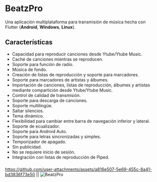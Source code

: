 # BeatzPro
Una aplicación multiplataforma para transmisión de música hecha con Flutter (**Android**, **Windows**, **Linux**).

## Características
* Capacidad para reproducir canciones desde Ytube/Ytube Music.
* Caché de canciones mientras se reproducen.
* Soporte para función de radio.
* Música de fondo.
* Creación de listas de reproducción y soporte para marcadores.
* Soporte para marcadores de artistas y álbumes.
* Importación de canciones, listas de reproducción, álbumes y artistas mediante compartición desde Ytube/Ytube Music.
* Control de calidad de transmisión.
* Soporte para descarga de canciones.
* Soporte multilingüe.
* Saltar silencios.
* Tema dinámico.
* Flexibilidad para cambiar entre barra de navegación inferior y lateral.
* Soporte de ecualizador.
* Soporte para Android Auto.
* Soporte para letras sincronizadas y simples.
* Temporizador de apagado.
* Sin publicidad.
* No se requiere inicio de sesión.
* Integración con listas de reproducción de Piped.

###
https://github.com/user-attachments/assets/a816e507-5e69-455c-8a41-bd3836f73e50 || ![BeatzPro](https://github.com/user-attachments/assets/20541d6a-4c10-4eac-a925-559596f4226d)




